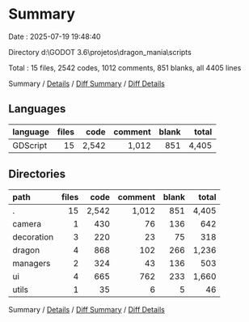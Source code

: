 # Summary

Date : 2025-07-19 19:48:40

Directory d:\\GODOT 3.6\\projetos\\dragon_mania\\scripts

Total : 15 files,  2542 codes, 1012 comments, 851 blanks, all 4405 lines

Summary / [Details](details.md) / [Diff Summary](diff.md) / [Diff Details](diff-details.md)

## Languages
| language | files | code | comment | blank | total |
| :--- | ---: | ---: | ---: | ---: | ---: |
| GDScript | 15 | 2,542 | 1,012 | 851 | 4,405 |

## Directories
| path | files | code | comment | blank | total |
| :--- | ---: | ---: | ---: | ---: | ---: |
| . | 15 | 2,542 | 1,012 | 851 | 4,405 |
| camera | 1 | 430 | 76 | 136 | 642 |
| decoration | 3 | 220 | 23 | 75 | 318 |
| dragon | 4 | 868 | 102 | 266 | 1,236 |
| managers | 2 | 324 | 43 | 136 | 503 |
| ui | 4 | 665 | 762 | 233 | 1,660 |
| utils | 1 | 35 | 6 | 5 | 46 |

Summary / [Details](details.md) / [Diff Summary](diff.md) / [Diff Details](diff-details.md)
